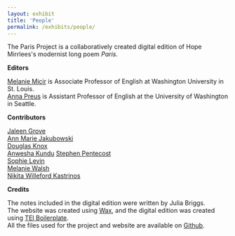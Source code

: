 ```yaml
---
layout: exhibit
title: 'People'
permalink: /exhibits/people/
---
```

The Paris Project is a collaboratively created digital edition of Hope Mirrlees's modernist long poem *Paris.* 

**Editors**

[Melanie Micir](https://english.wustl.edu/people/melanie-micir) is Associate Professor of English at Washington University in St. Louis.<br> 
[Anna Preus](https://english.washington.edu/people/anna-preus) is Assistant Professor of English at the University of Washington in Seattle.<br> 


**Contributors**

[Jaleen Grove](https://www.risd.edu/academics/illustration/faculty/jaleen-grove)<br>
[Ann Marie Jakubowski](https://english.wustl.edu/people/ann-marie-jakubowski)<br>
[Douglas Knox](https://computing.artsci.wustl.edu/people/douglas-knox)<br>
[Anwesha Kundu](https://www.centre.edu/about/faculty-staff/anwesha-kundu)
[Stephen Pentecost](https://computing.artsci.wustl.edu/node/13151)<br>
[Sophie Levin](https://english.wustl.edu/people/sophie-levin)<br>
[Melanie Walsh](https://melaniewalsh.org/)<br>
[Nikita Willeford Kastrinos](https://english.washington.edu/people/nikita-willeford-kastrinos)<br>


**Credits**

The notes included in the digital edition were written by Julia Briggs.<br>
The website was created using [Wax](https://minicomp.github.io/wax/), and the digital edition was created using [TEI Boilerplate](https://dcl.ils.indiana.edu/teibp/).<br> 
All the files used for the project and website are available on [Github](https://github.com/apreus).<br>